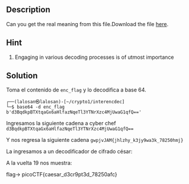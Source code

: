
## Description

Can you get the real meaning from this file.Download the file [here](https://artifacts.picoctf.net/c_titan/2/enc_flag).

## Hint

1. Engaging in various decoding processes is of utmost importance

## Solution

Toma el contenido de `enc_flag` y lo decodifica a base 64. 

```
┌──(lalosan㉿lalosan)-[~/crypto1/interencdec]
└─$ base64 -d enc_flag  
b'd3BqdkpBTXtqaGx6aHlfazNqeTl3YTNrXzc4MjUwaG1qfQ=='
```


Ingresamos la siguiente cadena a cyber chef
`d3BqdkpBTXtqaGx6aHlfazNqeTl3YTNrXzc4MjUwaG1qfQ==`


Y nos regresa la siguiente cadena
`gwpjvJAM{jhlzhy_k3jy9wa3k_78250hmj}`

La ingresamos a un decodificador de cifrado césar: 

A la vuelta 19 nos muestra:


flag-> picoCTF{caesar_d3cr9pt3d_78250afc}